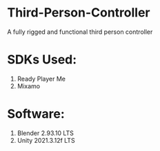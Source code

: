 # Third-Person-Controller
 A fully rigged and functional third person controller
 
# SDKs Used:
 1. Ready Player Me
 2. Mixamo
 
 # Software:
 1. Blender 2.93.10 LTS
 2. Unity 2021.3.12f LTS
 
